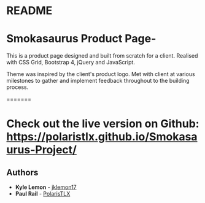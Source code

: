 # README

# Smokasaurus Product Page- 

This is a product page designed and built from scratch for a client. 
Realised with CSS Grid, Bootstrap 4, jQuery and JavaScript.

Theme was inspired by the client's product logo.
Met with client at various milestones to gather and implement feedback throughout to the building process. 

=======

Check out the live version on Github: https://polaristlx.github.io/Smokasaurus-Project/
=======


## Authors

* **Kyle Lemon** - [jklemon17](https://github.com/jklemon17)
* **Paul Rail** - [PolarisTLX](https://github.com/PolarisTLX)
